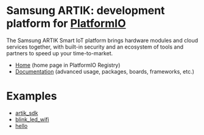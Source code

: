 
# Samsung ARTIK: development platform for [PlatformIO](https://platformio.org)

The Samsung ARTIK Smart IoT platform brings hardware modules and cloud services together, with built-in security and an ecosystem of tools and partners to speed up your time-to-market.

* [Home](https://platformio.org/platforms/samsung_artik) (home page in PlatformIO Registry)
* [Documentation](https://docs.platformio.org/page/platforms/samsung_artik.html) (advanced usage, packages, boards, frameworks, etc.)

# Examples

* [artik_sdk](https://github.com/platformio/platform-samsung_artik/tree/master/examples/artik_sdk)
* [blink_led_wifi](https://github.com/platformio/platform-samsung_artik/tree/master/examples/blink_led_wifi)
* [hello](https://github.com/platformio/platform-samsung_artik/tree/master/examples/hello)
